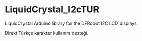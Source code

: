 # LiquidCrystal_I2cTUR
LiquidCrystal Arduino library for the DFRobot I2C LCD displays

Direkt Türkçe karakter kullanım desteği.
